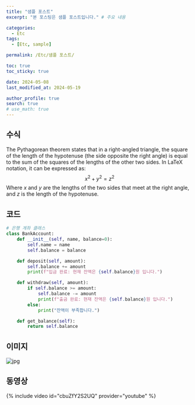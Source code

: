 ```yaml
---
title: "샘플 포스트"
excerpt: "본 포스팅은 샘플 포스트입니다." # 주요 내용

categories:
  - Etc
tags:
  - [Etc, sample]

permalink: /Etc/샘플 포스트/

toc: true
toc_sticky: true

date: 2024-05-08
last_modified_at: 2024-05-19

author_profile: true
search: true
# use_math: true
---
```


## 수식
The Pythagorean theorem states that in a right-angled triangle, the square of the length of the hypotenuse (the side opposite the right angle) is equal to the sum of the squares of the lengths of the other two sides. In LaTeX notation, it can be expressed as:
$$x^2 + y^2 = z^2$$
Where $x$ and $y$ are the lengths of the two sides that meet at the right angle, and $z$ is the length of the hypotenuse.



## 코드
```python
# 은행 계좌 클래스
class BankAccount:
    def __init__(self, name, balance=0):
        self.name = name
        self.balance = balance

    def deposit(self, amount):
        self.balance += amount
        print(f"입금 완료: 현재 잔액은 {self.balance}원 입니다.")

    def withdraw(self, amount):
        if self.balance >= amount:
            self.balance -= amount
            print(f"출금 완료: 현재 잔액은 {self.balance}원 입니다.")
        else:
            print("잔액이 부족합니다.")

    def get_balance(self):
        return self.balance
```



## 이미지

![jpg](../../assets/images/posts_img/2024-05-08-1/jpg.jpg)


## 동영상

{% include video id="cbuZfY2S2UQ" provider="youtube" %}
